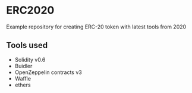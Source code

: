# ERC2020
Example repository for creating ERC-20 token with latest tools from 2020

## Tools used

- Solidity v0.6
- Buidler
- OpenZeppelin contracts v3
- Waffle
- ethers